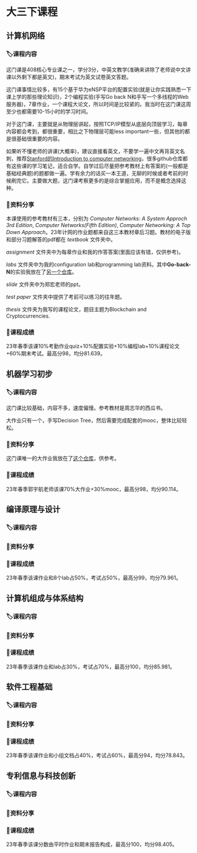 # 大三下课程
## 计算机网络
### 🏷️课程内容
这门课是408核心专业课之一，学分3分，中英文教学(准确来讲除了老师说中文讲课以外剩下都是英文)，期末考试为英文试卷英文答题。

这门课事情比较多，有15个基于华为eNSP平台的配置实验(就是让你实践熟悉一下课上学的那些理论知识)，2个编程实验(手写Go back N和手写一个多线程的Web服务器)，7章作业，一个课程大论文，所以时间是比较紧的。我当时在这门课这周至少也都需要10-15小时的学习时间。

对于这门课，主要就是从物理层讲起，按照TCP/IP模型从底层向顶层学习，每章内容都会考到，都很重要，相比之下物理层可能less important一些，但其他的都是很基础很重要的内容。

如果听不懂老师的讲课(大概率)，建议直接看英文，不要学一遍中文再背英文名刺，推荐[Stanford的Introduction to computer networking](https://cs144.github.io/)，很多github仓库都有这些课的学习笔记，适合自学。自学过后尽量把参考教材上有答案的(一般都是基础经典题)的题都做一遍。学有余力的话买一本王道，无聊的时候或者考前的时候刷完它。主要做大题，这门课考察更多的是综合掌握应用，而不是概念选择这种。

### 📌资料分享
本课使用的参考教材有三本，分别为 _Computer Networks: A System Approch 3rd Edition_, _Computer Networks(Fifth Edition)_, _Computer Networking: A Top Down Approach_。23年计网的作业题都来自这三本教材章后习题。教材的电子版和部分习题解答的pdf都在 _textbook_ 文件夹中。

_assignment_ 文件夹中为每章作业和我的作答答案(里面应该有错，仅供参考)。

_labs_ 文件夹中为我的configuration lab和programming lab资料。其中**Go-back-N**的实验我放在了[另一个仓库](https://github.com/fan2goa1/Go-back-N-protocol)。

_slide_ 文件夹中为郑宏老师的ppt。

_test paper_ 文件夹中提供了考前可以练习的往年题。

_thesis_ 文件夹为我写的课程论文，题目主题为Blockchain and Cryptocurrencies.

### 💯课程成绩
23年春季该课10%考勤作业quiz+10%配置实验+10%编程lab+10%课程论文+60%期末考试。最高分98，均分81.639。

## 机器学习初步
### 🏷️课程内容
这门课比较基础，内容不多，速度偏慢。参考教材是周志华的西瓜书。

大作业只有一个，手写Decision Tree，然后需要完成配套的mooc，整体比较轻松。
### 📌资料分享
这门课唯一的大作业我放在了[这个仓库](https://github.com/fan2goa1/ML-DecisionTree)，供参考。

### 💯课程成绩
23年春季郭宇航老师该课70%大作业+30%mooc，最高分98，均分90.114。

## 编译原理与设计
### 🏷️课程内容

### 📌资料分享

### 💯课程成绩
23年春季该课作业和8个lab占50%，考试占50%，最高分99，均分79.961。

## 计算机组成与体系结构
### 🏷️课程内容

### 📌资料分享

### 💯课程成绩
23年春季该课作业和lab占30%，考试占70%，最高分100，均分85.981。

## 软件工程基础
### 🏷️课程内容

### 📌资料分享

### 💯课程成绩
23年春季该课作业和小组文档占40%，考试占60%，最高分94，均分78.843。

## 专利信息与科技创新
### 🏷️课程内容

### 📌资料分享

### 💯课程成绩
23年春季该课分数由平时作业和期末报告构成，最高分100，均分98.405。

